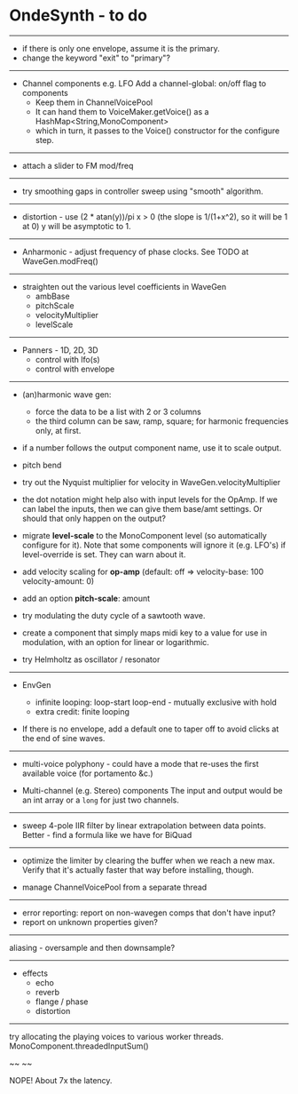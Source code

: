 # OndeSynth - to do

 ---
  - if there is only one envelope, assume it is the primary.
  - change the keyword "exit" to "primary"?
 ---  
 - Channel components e.g. LFO
    Add a channel-global: on/off flag to components
    - Keep them in ChannelVoicePool
    - It can hand them to VoiceMaker.getVoice() as a HashMap<String,MonoComponent>
    - which in turn, it passes to the Voice() constructor for the configure step.
      
 ---
  - attach a slider to FM mod/freq

 ---
 
  - try smoothing gaps in controller sweep using "smooth" algorithm.
     
 ---
 
  - distortion - use (2 * atan(y))/pi 
     x > 0 (the slope is 1/(1+x^2), so it will be 1 at 0)
     y will be asymptotic to 1.


 
 --- 
  - Anharmonic - adjust frequency of phase clocks. See TODO at WaveGen.modFreq()
---
 - straighten out the various level coefficients in WaveGen
    - ambBase
    - pitchScale
    - velocityMultiplier
    - levelScale    
    
 ----
 
 - Panners - 1D, 2D, 3D
    - control with lfo(s)
    - control with envelope
    

 ---

 - (an)harmonic wave gen: 
    - force the data to be a list with 2 or 3 columns
    - the third column can be saw, ramp, square; for harmonic frequencies only, at first.   

 - if a number follows the output component name, use it to scale output.
  
 - pitch bend
 
 - try out the Nyquist multiplier for velocity in WaveGen.velocityMultiplier
   
 - the dot notation might help also with input levels for the OpAmp. If we can label the inputs, then we can give them base/amt settings. Or should that only happen on the output?

 - migrate **level-scale** to the MonoComponent level (so automatically configure for it).
 Note that some components will ignore it (e.g. LFO's) if level-override is set. They can warn about it.

 - add velocity scaling for **op-amp** 
 (default: off => velocity-base: 100 velocity-amount: 0)
 
 - add an option **pitch-scale**: amount
 
 - try modulating the duty cycle of a sawtooth wave.

 - create a component that simply maps midi key to a value
    for use in modulation, 
    with an option for linear or logarithmic. 
  
 - try Helmholtz as oscillator / resonator   
 
 
 
 -----------
   - EnvGen
 
     - infinite looping: loop-start loop-end - mutually exclusive with hold
     - extra credit: finite looping
 
   - If there is no envelope, add a default one to taper off to avoid clicks at the end of sine waves.
  

   ------

 - multi-voice polyphony - could have a mode that re-uses the first available voice (for portamento &c.) 
 
 - Multi-channel (e.g. Stereo) components
   The input and output would be an int array 
   or a `long` for just two channels.

 
 --- 
 - sweep 4-pole IIR filter by linear extrapolation between data points.
   Better - find a formula like we have for BiQuad     
 

----------------

 - optimize the limiter by clearing the buffer when we reach a new max. Verify that it's actually faster that way before installing, though. 
 
 - manage ChannelVoicePool from a separate thread

-----------
 
  - error reporting: report on non-wavegen comps that don't have input?
  - report on unknown properties given? 
  
 ---

aliasing - oversample and then downsample? 

 ---
 - effects 
    - echo
    - reverb
    - flange / phase
    - distortion 
 
   
 ---

   try allocating the playing voices to various worker threads. 
   MonoComponent.threadedInputSum()
   
   ~~ ~~

   NOPE! About 7x the latency.   
  